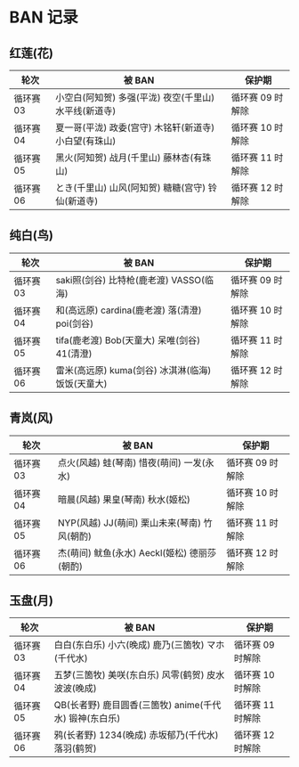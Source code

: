 # BAN 记录

## 红莲(花)

| 轮次      | 被 BAN                                                | 保护期           |
| --------- | ----------------------------------------------------- | ---------------- |
| 循环赛 03 | 小空白(阿知贺) 多强(平泷) 夜空(千里山) 水平线(新道寺) | 循环赛 09 时解除 |
| 循环赛 04 | 夏一哥(平泷) 政委(宫守) 木铭轩(新道寺) 小白望(有珠山) | 循环赛 10 时解除 |
| 循环赛 05 | 黑火(阿知贺) 战月(千里山) 藤林杏(有珠山)              | 循环赛 11 时解除 |
| 循环赛 06 | とき(千里山) 山风(阿知贺) 糖糖(宫守) 铃仙(新道寺)     | 循环赛 12 时解除 |

## 纯白(鸟)

| 轮次      | 被 BAN                                            | 保护期           |
| --------- | ------------------------------------------------- | ---------------- |
| 循环赛 03 | saki照(剑谷) 比特枪(鹿老渡) VASSO(临海)           | 循环赛 09 时解除 |
| 循环赛 04 | 和(高远原) cardina(鹿老渡) 落(清澄) poi(剑谷)     | 循环赛 10 时解除 |
| 循环赛 05 | tifa(鹿老渡) Bob(天童大) 呆唯(剑谷) 41(清澄)      | 循环赛 11 时解除 |
| 循环赛 06 | 雷米(高远原) kuma(剑谷) 冰淇淋(临海) 饭饭(天童大) | 循环赛 12 时解除 |

## 青岚(风)

| 轮次      | 被 BAN                                       | 保护期           |
| --------- | -------------------------------------------- | ---------------- |
| 循环赛 03 | 点火(风越) 蛙(琴南) 惜夜(萌间) 一发(永水)    | 循环赛 09 时解除 |
| 循环赛 04 | 暗晨(风越) 果皇(琴南) 秋水(姬松)             | 循环赛 10 时解除 |
| 循环赛 05 | NYP(风越) JJ(萌间) 栗山未来(琴南) 竹风(朝酌) | 循环赛 11 时解除 |
| 循环赛 06 | 杰(萌间) 鱿鱼(永水) Aeckl(姬松) 德丽莎(朝酌) | 循环赛 12 时解除 |

## 玉盘(月)

| 轮次      | 被 BAN                                                 | 保护期           |
| --------- | ------------------------------------------------------ | ---------------- |
| 循环赛 03 | 白白(东白乐) 小六(晚成) 鹿乃(三箇牧) マホ(千代水)      | 循环赛 09 时解除 |
| 循环赛 04 | 五梦(三箇牧) 美咲(东白乐) 风零(鹤贺) 皮水波波(晚成)    | 循环赛 10 时解除 |
| 循环赛 05 | QB(长者野) 鹿目圆香(三箇牧) anime(千代水) 锻神(东白乐) | 循环赛 11 时解除 |
| 循环赛 06 | 鸦(长者野) 1234(晚成) 赤坂郁乃(千代水) 落羽(鹤贺)      | 循环赛 12 时解除 |
